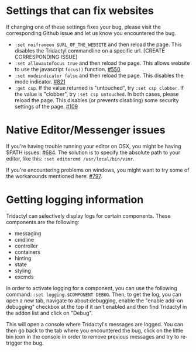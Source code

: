 
# Settings that can fix websites
If changing one of these settings fixes your bug, please visit the corresponding Github issue and let us know you encountered the bug.
- `:set noiframeon $URL_OF_THE_WEBSITE` and then reload the page.
  This disables the Tridactyl commandline on a specific url. [CREATE CORRESPONDING ISSUE]
- `:set allowautofocus true` and then reload the page.
  This allows website to use the javascript `focus()` function. [#550](https://github.com/cmcaine/tridactyl/issues/550)
- `:set modeindicator false` and then reload the page.
  This disables the mode indicator. [#821](https://github.com/cmcaine/tridactyl/issues/821)
- `:get csp`. If the value returned is "untouched", try `:set csp clobber`. If the value is "clobber", try `:set csp untouched`. In both cases, please reload the page.
  This disables (or prevents disabling) some security settings of the page. [#109](https://github.com/cmcaine/tridactyl/issues/109)

# Native Editor/Messenger issues
If you're having trouble running your editor on OSX, you might be having $PATH issues: [#684](https://github.com/cmcaine/tridactyl/issues/684). The solution is to specify the absolute path to your editor, like this: `:set editorcmd /usr/local/bin/vimr`.

If you're encountering problems on windows, you might want to try some of the workarounds mentioned here: [#797](https://github.com/cmcaine/tridactyl/issues/797).


# Getting logging information
Tridactyl can selectively display logs for certain components. These components are the following:
- messaging
- cmdline
- controller
- containers
- hinting
- state
- styling
- excmds

In order to activate logging for a component, you can use the following command: `:set logging.$COMPONENT DEBUG`. Then, to get the log, you can open a new tab, navigate to about:debugging, enable the "enable add-on debugging" checkbox at the top if it isn't enabled and then find Tridactyl in the addon list and click on "Debug".

This will open a console where Tridactyl's messages are logged. You can then go back to the tab where you encountered the bug, click on the little bin icon in the console in order to remove previous messages and try to re-trigger the bug.
